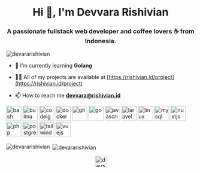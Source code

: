 <h1 align="center">Hi 👋, I'm Devvara Rishivian</h1>
<h3 align="center">A passionate fullstack web developer and coffee lovers ☕ from Indonesia.</h3>

<p align="left"> <img src="https://komarev.com/ghpvc/?username=devararishivian" alt="devararishivian" /> </p>

- 🌱 I’m currently learning **Golang**

- 👨‍💻 All of my projects are available at [https://rishivian.id/project](https://rishivian.id/project)

- 📫 How to reach me **devvara@rishivian.id**

<p align="left"><img src="https://www.vectorlogo.zone/logos/gnu_bash/gnu_bash-icon.svg" alt="bash" width="40" height="40"/> <img src="https://raw.githubusercontent.com/gilbarbara/logos/804dc257b59e144eaca5bc6ffd16949752c6f789/logos/bulma.svg" alt="bulma" width="40" height="40"/> <img src="https://cdn.worldvectorlogo.com/logos/codeigniter.svg" alt="codeigniter" width="40" height="40"/> <img src="https://devicons.github.io/devicon/devicon.git/icons/docker/docker-original-wordmark.svg" alt="docker" width="40" height="40"/> <img src="https://www.vectorlogo.zone/logos/git-scm/git-scm-icon.svg" alt="git" width="40" height="40"/> <img src="https://devicons.github.io/devicon/devicon.git/icons/go/go-original.svg" alt="go" width="40" height="40"/> <img src="https://devicons.github.io/devicon/devicon.git/icons/javascript/javascript-original.svg" alt="javascript" width="40" height="40"/> <img src="https://devicons.github.io/devicon/devicon.git/icons/laravel/laravel-plain-wordmark.svg" alt="laravel" width="40" height="40"/> <img src="https://devicons.github.io/devicon/devicon.git/icons/linux/linux-original.svg" alt="linux" width="40" height="40"/> <img src="https://devicons.github.io/devicon/devicon.git/icons/mysql/mysql-original-wordmark.svg" alt="mysql" width="40" height="40"/> <img src="https://www.vectorlogo.zone/logos/nuxtjs/nuxtjs-icon.svg" alt="nuxtjs" width="40" height="40"/> <img src="https://devicons.github.io/devicon/devicon.git/icons/php/php-original.svg" alt="php" width="40" height="40"/> <img src="https://devicons.github.io/devicon/devicon.git/icons/postgresql/postgresql-original-wordmark.svg" alt="postgresql" width="40" height="40"/> <img src="https://www.vectorlogo.zone/logos/tailwindcss/tailwindcss-icon.svg" alt="tailwind" width="40" height="40"/> <img src="https://devicons.github.io/devicon/devicon.git/icons/vuejs/vuejs-original-wordmark.svg" alt="vuejs" width="40" height="40"/></p><p><img align="left" src="https://github-readme-stats.vercel.app/api/top-langs/?username=devararishivian&layout=compact&hide=html" alt="devararishivian" /></p>

<p>&nbsp;<img align="center" src="https://github-readme-stats.vercel.app/api?username=devararishivian&show_icons=true" alt="devararishivian" /></p>

<p align="center">
<a href="https://dev.to/devararishivian" target="blank"><img align="center" src="https://cdn.jsdelivr.net/npm/simple-icons@3.0.1/icons/dev-dot-to.svg" alt="devararishivian" height="30" width="30" /></a>
</p>

